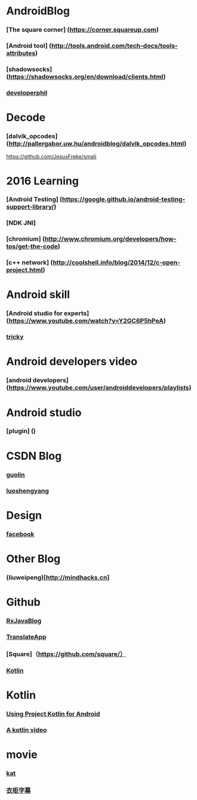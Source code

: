 # AndroidBlog
### [The square corner] (https://corner.squareup.com)
### [Android tool] (http://tools.android.com/tech-docs/tools-attributes)
### [shadowsocks] (https://shadowsocks.org/en/download/clients.html)
### [developerphil](http://www.developerphil.com/android-studio-tips-tricks-moving-around/)

# Decode
### [dalvik_opcodes] (http://pallergabor.uw.hu/androidblog/dalvik_opcodes.html)
https://github.com/JesusFreke/smali

# 2016 Learning
### [Android Testing] (https://google.github.io/android-testing-support-library/)
### [NDK JNI] 
### [chromium] (http://www.chromium.org/developers/how-tos/get-the-code)
### [c++ network] (http://coolshell.info/blog/2014/12/c-open-project.html)

# Android skill
### [Android studio for experts] (https://www.youtube.com/watch?v=Y2GC6P5hPeA)
### [tricky](http://trickyandroid.com/#blog)

# Android developers video
### [android developers] (https://www.youtube.com/user/androiddevelopers/playlists)

# Android studio
### [plugin] ()

# CSDN Blog
### [guolin](http://blog.csdn.net/guolin_blog)
### [luoshengyang](http://blog.csdn.net/luoshengyang/)

# Design
### [facebook](https://facebook.github.io/origami/)


# Other Blog
### (liuweipeng)[http://mindhacks.cn]

# Github
### [RxJavaBlog](https://github.com/lzyzsd/Awesome-RxJava)
### [TranslateApp](https://github.com/maoruibin/TranslateApp)
### [Square]（https://github.com/square/）
### [Kotlin](https://github.com/JetBrains/kotlin)

# Kotlin
### [Using Project Kotlin for Android](https://docs.google.com/document/d/1ReS3ep-hjxWA8kZi0YqDbEhCqTt29hG8P44aA9W0DM8/edit?hl=zh-CN&forcehl=1)
### [A kotlin video](https://realm.io/news/droidcon-michael-pardo-kotlin/)

# movie
### [kat](https://kat.cr/) 
### [衣柜字幕](http://subhd.com/)
